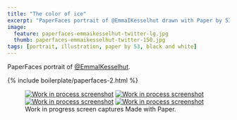 ```yaml
---
title: "The color of ice"
excerpt: "PaperFaces portrait of @EmmaIKesselhut drawn with Paper by 53 on an iPad."
image: 
  feature: paperfaces-emmaikesselhut-twitter-lg.jpg
  thumb: paperfaces-emmaikesselhut-twitter-150.jpg
tags: [portrait, illustration, paper by 53, black and white]
---
```


PaperFaces portrait of [@EmmaIKesselhut](http://twitter.com/EmmaIKesselhut).

{% include boilerplate/paperfaces-2.html %}

<figure class="third">
	<a href="{{ site.url }}/images/paperfaces-emmaikesselhut-process-1-lg.jpg"><img src="{{ site.url }}/images/paperfaces-emmaikesselhut-process-1-600.jpg" alt="Work in process screenshot"></a>
	<a href="{{ site.url }}/images/paperfaces-emmaikesselhut-process-2-lg.jpg"><img src="{{ site.url }}/images/paperfaces-emmaikesselhut-process-2-600.jpg" alt="Work in process screenshot"></a>
	<a href="{{ site.url }}/images/paperfaces-emmaikesselhut-process-3-lg.jpg"><img src="{{ site.url }}/images/paperfaces-emmaikesselhut-process-3-600.jpg" alt="Work in process screenshot"></a>
	<a href="{{ site.url }}/images/paperfaces-emmaikesselhut-process-4-lg.jpg"><img src="{{ site.url }}/images/paperfaces-emmaikesselhut-process-4-600.jpg" alt="Work in process screenshot"></a>
	<figcaption>Work in progress screen captures Made with Paper.</figcaption>
</figure>